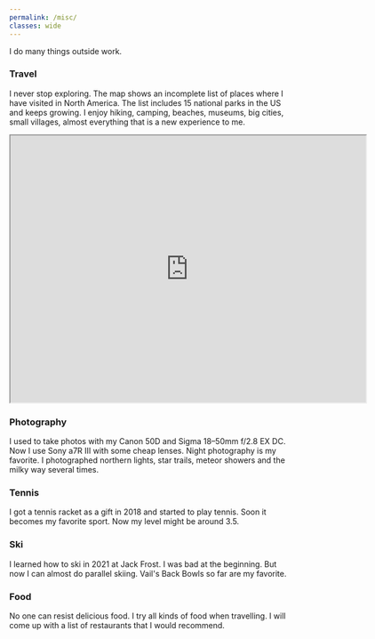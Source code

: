 ```yaml
---
permalink: /misc/
classes: wide
---
```


I do many things outside work.

### Travel

I never stop exploring. The map shows an incomplete list of places where I have visited in North America. The list includes 15 national parks in the US and keeps growing. I enjoy hiking, camping, beaches, museums, big cities, small villages, almost everything that is a new experience to me.

<iframe src="https://www.google.com/maps/d/u/0/embed?mid=1NUynDFsjAuYzBfa6KmcNsrnMd3sfKvc&ehbc=2E312F" width="640" height="480"></iframe>

### Photography

I used to take photos with my Canon 50D and Sigma 18–50mm f/2.8 EX DC. Now I use Sony a7R III with some cheap lenses. Night photography is my favorite. I photographed northern lights, star trails, meteor showers and the milky way several times.

### Tennis

I got a tennis racket as a gift in 2018 and started to play tennis. Soon it becomes my favorite sport. Now my level might be around 3.5.

### Ski

I learned how to ski in 2021 at Jack Frost. I was bad at the beginning. But now I can almost do parallel skiing. Vail's Back Bowls so far are my favorite. 

### Food

No one can resist delicious food. I try all kinds of food when travelling. I will come up with a list of restaurants that I would recommend.
